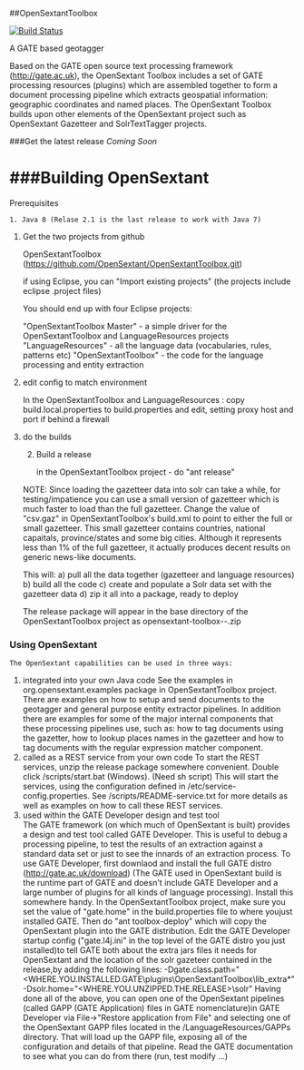 ##OpenSextantToolbox

[![Build Status](https://travis-ci.org/OpenSextant/OpenSextantToolbox.svg?branch=master)](https://travis-ci.org/OpenSextant/OpenSextantToolbox)

A GATE based geotagger

Based on the GATE open source text processing framework (http://gate.ac.uk), the OpenSextant Toolbox includes a set 
of GATE processing resources (plugins) which are assembled together to form a document processing pipeline which extracts geospatial information: geographic coordinates and named places. The OpenSextant Toolbox builds upon other elements of the OpenSextant project such as OpenSextant Gazetteer and SolrTextTagger projects.

###Get the latest release
  *Coming Soon*



###Building OpenSextant
==================

Prerequisites

	1. Java 8 (Relase 2.1 is the last release to work with Java 7)

1) Get the two projects from github

	OpenSextantToolbox (https://github.com/OpenSextant/OpenSextantToolbox.git)

	if using Eclipse, you can "Import existing projects" (the projects include eclipse .project files)

	You should end up with four Eclipse projects:

	  "OpenSextantToolbox Master" - a simple driver for the OpenSextantToolbox and LanguageResources projects
	  "LanguageResources" - all the language data (vocabularies, rules, patterns etc) 
	  "OpenSextantToolbox" - the code for the language processing and entity extraction 

2) edit config to match environment

	In the OpenSextantToolbox and LanguageResources :
	 copy build.local.properties to build.properties and edit, setting proxy host and port
	 if behind a firewall
	 


3) do the builds


 
	2) Build a release

	   in the OpenSextantToolbox project - do "ant release"

	 NOTE: Since loading the gazetteer data into solr can take a while, for testing/impatience you can use a small version of gazetteer which is much faster to load than the full gazetteer. Change the  value of "csv.gaz" in OpenSextantToolbox's build.xml to point to either the full or small gazetteer.  This small gazetteer contains countries, national capaitals, province/states and some big cities.  Although it represents less than 1% of the full gazetteer, it actually produces decent results on generic news-like documents.
  

	This will:
	 a) pull all the data together (gazetteer and language resources)
	 b) build all the code
	 c) create and populate a Solr data set with the gazetteer data
	 d) zip it all into a package, ready to deploy

	The release package will appear in the base directory of the OpenSextantToolbox project as
	 opensextant-toolbox-<version>-<release-data>.zip


### Using OpenSextant

	The OpenSextant capabilities can be used in three ways:
	
1. integrated into your own Java code
	    See the examples in org.opensextant.examples package in
	    OpenSextantToolbox project. There are examples on how to
	    setup and send documents to the geotagger and general purpose
	    entity extractor pipelines. In addition there are examples for
	    some of the major internal components that these processing
	    pipelines use, such as:
	     how to tag documents using the gazetter,
	     how to lookup places names in the gazetteer and
	     how to tag documents with the regular expression matcher component.
1. called as a REST service from your own code
 	  To start the REST services, unzip the release package somewhere convenient.
 	  Double click <release-dir>/scripts/start.bat (Windows). (Need sh script)
 	  This will start the services, using the configuration defined in
 	  <release-dir>/etc/service-config.properties.
 	  See <release-dir>/scripts/README-service.txt for more details as well
 	  as examples on how to call these REST services.
1. used within the GATE Developer design and test tool   
	   The GATE framework (on which much of OpenSextant is built)
	   provides a design and test tool called GATE Developer. This is
	   useful to debug a processing pipeline, to test the results
	   of an extraction against a standard data set or
	   just to see the innards of an extraction process. To use
	   GATE Developer, first downlaod and install the full GATE distro
	   (http://gate.ac.uk/download) (The GATE used in OpenSextant build
	   is the runtime part of GATE and doesn't include GATE Developer and
	   a large number of plugins for all kinds of language processing).
	   Install this somewhere handy. In the OpenSextantToolbox project,
	   make sure you set the value of "gate.home" in the build.properties
	   file to where youjust installed GATE. Then do "ant toolbox-deploy"
	   which will copy the OpenSextant plugin into the GATE distribution.
	   Edit the GATE Developer startup config ("gate.l4j.ini" in the top
	   level of the GATE distro you just installed)to tell GATE both about
	   the extra jars files it needs for OpenSextant and the location of the
	   solr gazeteer contained in the release,by adding the following lines:
	     -Dgate.class.path="<WHERE.YOU.INSTALLED.GATE\plugins\OpenSextantToolbox\lib_extra\*"
	     -Dsolr.home="<WHERE.YOU.UNZIPPED.THE.RELEASE>\solr"
       Having done all of the above, you can open one of the OpenSextant pipelines
       (called GAPP (GATE Application) files in GATE nomenclature)in GATE Developer
       via File->"Restore application from File" and selecting one of the OpenSextant
       GAPP files located in the <release-dir>/LanguageResources/GAPPs directory.
       That will load up the GAPP file, exposing all of the configuration and details
       of that pipeline. Read the GATE documentation to see what you can do from there
       (run, test modify ...)
